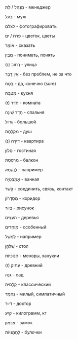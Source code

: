 מֵנָהֵל / לֵת - менеджер

בעל - муж

לצלם - фотографировать

פרח / ים - цветок, цветы

אוֹמֵר - сказать

מֵבִין - понимать, понять

רְחוֹב (נ) - улица

אֵין דָבָר - без проблем, не за что

בֵּטָח - да, конечно (sure)

מִטְבָּח - кухня

חֵדֵר (ז) - комната

חָדָר שֵׁינָה - спальня

גָדוֹל - большой

מִקְלָחָת - душ

דִירָה (נ) - квартира

סָלוֹן - гостиная

מִרְפֵּסֵת - балкон

לְדֻגְמָא - например

אָמְבָּטְיָה - ванная

קֵשׁר - соединить, связь, контакт

מִסְדָרוֹן - коридор

צִיוּר - рисунок

העֵצִים - деревья

מְיֻחָדים - особенный

לְמָשָׁל - например

שֻׁלְחָן - стол

חָנוֹכיוֹת - меноры, ханукии

עָתִיק (ז) - древний

גִנָה - сад

קְלָסית - классический

נֵחְמָד - милый, симпатичный

דײַר - доктор

קײַג - килограмм, кг

אָרְמוֹן - замок

לָחְמָניוֹת - булочки
